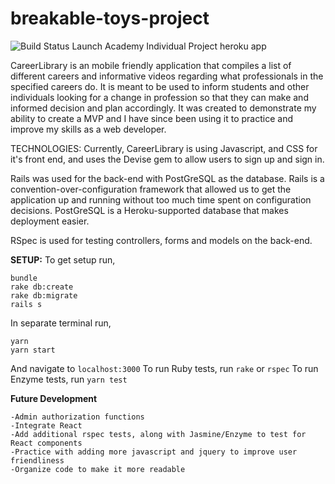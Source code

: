 # breakable-toys-project
![Build Status](https://app.codeship.com/projects/72cf0be0-4fd9-0135-7faf-6279c3a80d3c/status?branch=master)
Launch Academy Individual Project
heroku app

CareerLibrary is an mobile friendly application that compiles a list of different careers and informative videos regarding what professionals in the specified careers do. It is meant to be used to inform students and other individuals looking for a change in profession so that they can make and informed decision and plan accordingly.
It was created to demonstrate my ability to create a MVP and I have since been using it to practice and improve my skills as a web developer.

TECHNOLOGIES: Currently, CareerLibrary is using Javascript, and CSS for it's front end, and uses the Devise gem to allow users to sign up and sign in.

Rails was used for the back-end with PostGreSQL as the database. Rails is a convention-over-configuration framework that allowed us to get the application up and running without too much time spent on configuration decisions. PostGreSQL is a Heroku-supported database that makes deployment easier.

RSpec is used for testing controllers, forms and models on the back-end.

**SETUP:**
To get setup run,
```
bundle
rake db:create
rake db:migrate
rails s
```
In separate terminal run,
```
yarn
yarn start
```
And navigate to `localhost:3000`
To run Ruby tests, run `rake` or `rspec`
To run Enzyme tests, run `yarn test`


**Future Development**
```
-Admin authorization functions
-Integrate React
-Add additional rspec tests, along with Jasmine/Enzyme to test for React components
-Practice with adding more javascript and jquery to improve user friendliness
-Organize code to make it more readable
```
